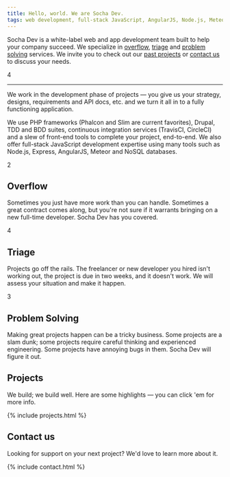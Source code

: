 ```yaml
---
title: Hello, world. We are Socha Dev.
tags: web development, full-stack JavaScript, AngularJS, Node.js, Meteor, PHP, Phalcon, Drupal
---
```


<div class="stripe second">
  <div class="container">
    <div class="alpha">
      <p>Socha Dev is a white-label web and app development team built to help
      your company succeed. We specialize in <a href="#overflow" class="blue">overflow</a>,
      <a href="#triage" class="red">triage</a> and <a href="#problem-solving" class="green">problem solving</a>
      services. We invite you to check out our <a href="#projects">past projects</a>
      or <a href="#contact">contact us</a> to discuss your needs.</p>
    </div>
    <div class="beta">4</div>
    <hr>
    <div class="columns-12">
      <p>We work in the development phase of projects &mdash; you give us your
      strategy, designs, requirements and API docs, etc. and we turn it all in
      to a fully functioning application.</p>
      <p>We use <span class="purple">PHP frameworks</span> (Phalcon and Slim are
      current favorites), <span class="blue">Drupal</span>,
      <span class="green">TDD and BDD suites</span>, <span class="orange">continuous
      integration services</span> (TravisCI, CircleCI) and a slew of front-end
      tools to complete your project, end-to-end. We also offer
      <span class="orange">full-stack JavaScript development</span> expertise
      using many tools such as <span class="green">Node.js</span>,
      <span class="blue">Express</span>, <span class="red">AngularJS</span>,
      <span class="orange">Meteor</span> and NoSQL databases.</p>
    </div>
  </div>
</div>
<div class="stripe blue">
  <div class="container">
    <div class="alpha">2</div>
    <div class="beta">
      <h2 id="overflow">Overflow</h2>
      <p>Sometimes you just have more work than you can handle. Sometimes a great
      contract comes along, but you're not sure if it warrants bringing on a new
      full-time developer. Socha Dev has you covered.</p>
    </div>
  </div>
</div>
<div class="stripe red">
  <div class="container">
    <div class="alpha">4</div>
    <div class="beta">
      <h2 id="triage">Triage</h2>
      <p>Projects go off the rails. The freelancer or new developer you hired isn't
      working out, the project is due in two weeks, and it doesn't work. We will
      assess your situation and make it happen.</p>
    </div>
  </div>
</div>
<div class="stripe green">
  <div class="container">
    <div class="alpha">3</div>
    <div class="beta">
      <h2 id="problem-solving">Problem Solving</h2>
      <p>Making great projects happen can be a tricky business. Some projects are a slam
      dunk; some projects require careful thinking and experienced engineering. Some
      projects have annoying bugs in them. Socha Dev will figure it out.</p>
    </div>
  </div>
</div>
<div class="stripe gray">
  <div class="container">
    <div class="columns-12">
      <h2 id="projects">Projects</h2>
      <p>We build; we build well. Here are some highlights &mdash; you can click 'em for more info.</p>
      {% include projects.html %}
    </div>
  </div>
</div>
<div class="stripe last">
  <div class="container">
    <div class="columns-12">
      <h2 id="contact">Contact us</h2>
      <p>Looking for support on your next project? We'd love to learn more about it.</p>
    </div>
    <div class="columns-12">
      {% include contact.html %}
    </div>
  </div>
</div>